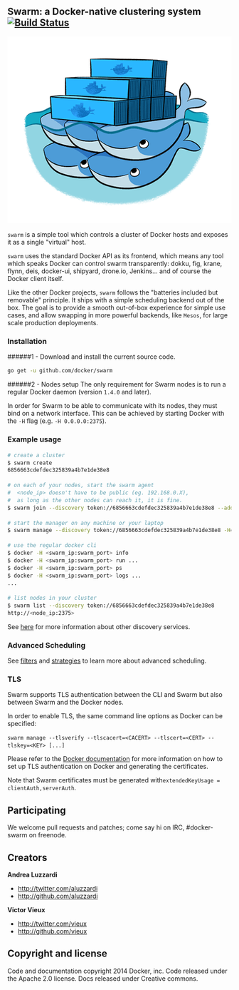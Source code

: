 ## Swarm: a Docker-native clustering system [![Build Status](https://travis-ci.org/docker/swarm.svg?branch=master)](https://travis-ci.org/docker/swarm)

![Docker Swarm Logo](logo.png?raw=true "Docker Swarm Logo")

`swarm` is a simple tool which controls a cluster of Docker hosts and exposes it as a single "virtual" host.

`swarm` uses the standard Docker API as its frontend, which means any tool which speaks Docker can control swarm transparently: dokku, fig, krane, flynn, deis, docker-ui, shipyard, drone.io, Jenkins... and of course the Docker client itself.

Like the other Docker projects, `swarm` follows the "batteries included but removable" principle. It ships with a simple scheduling backend out of the box. The goal is to provide a smooth out-of-box experience for simple use cases, and allow swapping in more powerful backends, like `Mesos`, for large scale production deployments.

### Installation

######1 - Download and install the current source code.
```sh
go get -u github.com/docker/swarm
```

######2 - Nodes setup
The only requirement for Swarm nodes is to run a regular Docker daemon (version `1.4.0` and later).

In order for Swarm to be able to communicate with its nodes, they must bind on a network interface.
This can be achieved by starting Docker with the `-H` flag (e.g. `-H 0.0.0.0:2375`).

### Example usage

```bash
# create a cluster
$ swarm create
6856663cdefdec325839a4b7e1de38e8

# on each of your nodes, start the swarm agent
#  <node_ip> doesn't have to be public (eg. 192.168.0.X),
#  as long as the other nodes can reach it, it is fine.
$ swarm join --discovery token://6856663cdefdec325839a4b7e1de38e8 --addr=<node_ip:2375>

# start the manager on any machine or your laptop
$ swarm manage --discovery token://6856663cdefdec325839a4b7e1de38e8 -H=<swarm_ip:swarm_port>

# use the regular docker cli
$ docker -H <swarm_ip:swarm_port> info
$ docker -H <swarm_ip:swarm_port> run ... 
$ docker -H <swarm_ip:swarm_port> ps 
$ docker -H <swarm_ip:swarm_port> logs ...
...

# list nodes in your cluster
$ swarm list --discovery token://6856663cdefdec325839a4b7e1de38e8
http://<node_ip:2375>
```

See [here](https://github.com/docker/swarm/discovery) for more information about
other discovery services.

### Advanced Scheduling

See [filters](scheduler/filter) and [strategies](scheduler/strategy) to learn more about advanced scheduling.

### TLS

Swarm supports TLS authentication between the CLI and Swarm but also between Swarm and the Docker nodes.

In order to enable TLS, the same command line options as Docker can be specified:

`swarm manage --tlsverify --tlscacert=<CACERT> --tlscert=<CERT> --tlskey=<KEY> [...]`

Please refer to the [Docker documentation](https://docs.docker.com/articles/https/) for more information on how
to set up TLS authentication on Docker and generating the certificates.

Note that Swarm certificates must be generated with`extendedKeyUsage = clientAuth,serverAuth`.

## Participating

We welcome pull requests and patches; come say hi on IRC, #docker-swarm on freenode.

## Creators

**Andrea Luzzardi**

- <http://twitter.com/aluzzardi>
- <http://github.com/aluzzardi>

**Victor Vieux**

- <http://twitter.com/vieux>
- <http://github.com/vieux>

## Copyright and license

Code and documentation copyright 2014 Docker, inc. Code released under the Apache 2.0 license.
Docs released under Creative commons.


